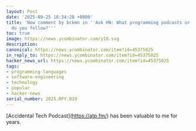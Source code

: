 ```yaml
---
layout: Post
date: '2025-09-25 16:34:28 +0000'
title: 'New comment by bckmn in ''Ask HN: What programming podcasts or newsletters
  do you follow?'''
toc: true
image: https://news.ycombinator.com/y18.svg
description:
canonical: https://news.ycombinator.com/item?id=45375025
in_reply_to: https://news.ycombinator.com/item?id=45375025
hacker_news_url: https://news.ycombinator.com/item?id=45375025
tags:
- programming-languages
- software-engineering
- technology
- popular
- hacker-news
serial_number: 2025.RPY.019
---
```

<p>[Accidental Tech Podcast](<a href="https://atp.fm/" rel="nofollow">https://atp.fm/</a>) has been valuable to me for years.</p>
